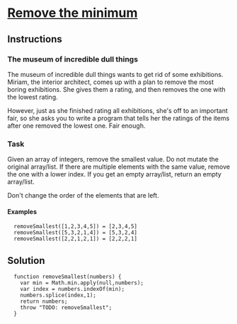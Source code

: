 # [Remove the minimum](https://www.codewars.com/kata/remove-the-minimum/train/javascript)

## Instructions
  
  ### The museum of incredible dull things

  The museum of incredible dull things wants to get rid of some exhibitions. Miriam, the interior architect, comes up with a plan to remove the most boring exhibitions. She gives them a rating, and then removes the one with the lowest rating.

  However, just as she finished rating all exhibitions, she's off to an important fair, so she asks you to write a program that tells her the ratings of the items after one removed the lowest one. Fair enough.
  
  ### Task

  Given an array of integers, remove the smallest value. Do not mutate the original array/list. If there are multiple elements with the same value, remove the one with a lower index. If you get an empty array/list, return an empty array/list.

  Don't change the order of the elements that are left.
  
  #### Examples

```
  removeSmallest([1,2,3,4,5]) = [2,3,4,5]
  removeSmallest([5,3,2,1,4]) = [5,3,2,4]
  removeSmallest([2,2,1,2,1]) = [2,2,2,1]
```


## Solution

```
  function removeSmallest(numbers) {
    var min = Math.min.apply(null,numbers);
    var index = numbers.indexOf(min);
    numbers.splice(index,1);
    return numbers;
    throw "TODO: removeSmallest";
  }
```

